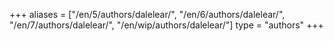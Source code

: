 +++
aliases = ["/en/5/authors/dalelear/", "/en/6/authors/dalelear/", "/en/7/authors/dalelear/", "/en/wip/authors/dalelear/"]
type = "authors"
+++
